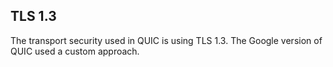 ## TLS 1.3

The transport security used in QUIC is using TLS 1.3. The Google version of
QUIC used a custom approach.
